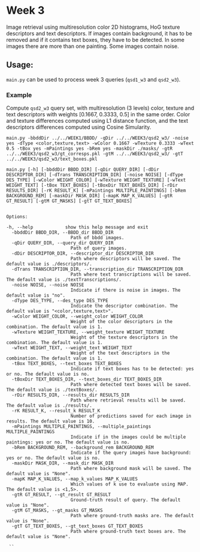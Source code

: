 ﻿# Week 3

Image retrieval using multiresolution color 2D histograms, HoG texture descriptors and text descriptors. If images contain background, it has to be removed and if it contains text boxes, they have to be detected. In some images there are more than one painting. Some images contain noise.

## Usage:
``main.py`` can be used to process week 3 queries (``qsd1_w3`` and ``qsd2_w3``). 

### Example

Compute ``qsd2_w3`` query set, with multiresolution (3 levels) color, texture and text descriptors with weights [0.1667, 0.3333, 0.5] in the same order. Color and texture differences computed using L1 distance function, and the text descriptors differences computed using Cosine Simularity.

``
main.py -bbddDir ../../WEEK1/BBDD/ -qDir ../../WEEK3/qsd2_w3/ -noise yes -dType <color,texture,text> -wColor 0.1667 -wTexture 0.3333 -wText 0.5 -tBox yes -mPaintings yes -bRem yes -maskDir ./masks/ -gtR ../../WEEK3/qsd2_w3/gt_corresps.pkl -gtM ../../WEEK3/qsd2_w3/ -gtT ../../WEEK3/qsd2_w3/text_boxes.pkl
``

``
 main.py [-h] [-bbddDir BBDD_DIR] [-qDir QUERY_DIR]
               [-dDir DESCRIPTOR_DIR] [-dTrans TRANSCRIPTION_DIR] [-noise NOISE] [-dType DES_TYPE]
               [-wColor WEIGHT_COLOR] [-wTexture WEIGHT_TEXTURE]
               [-wText WEIGHT_TEXT] [-tBox TEXT_BOXES]
               [-tBoxDir TEXT_BOXES_DIR] [-rDir RESULTS_DIR] [-rK RESULT_K]
               [-mPaintings MULTIPLE_PAINTINGS] [-bRem BACKGROUND_REM]
               [-maskDir MASK_DIR] [-mapK MAP_K_VALUES] [-gtR GT_RESULT]
               [-gtM GT_MASKS] [-gtT GT_TEXT_BOXES]
``

```

Options:

-h, --help            show this help message and exit
  -bbddDir BBDD_DIR, --BBDD_dir BBDD_DIR
                        Path of bbdd images.
  -qDir QUERY_DIR, --query_dir QUERY_DIR
                        Path of query images.
  -dDir DESCRIPTOR_DIR, --descriptor_dir DESCRIPTOR_DIR
                        Path where descriptors will be saved. The default value is ./descriptors/.
  -dTrans TRANSCRIPTION_DIR, --transcription_dir TRANSCRIPTION_DIR
                        Path where text transcriptions will be saved. The default value is ./textTranscriptions/.
  -noise NOISE, --noise NOISE
                        Indicate if there is noise in images. The default value is "no".
  -dType DES_TYPE, --des_type DES_TYPE
                        Indicate the descriptor combination. The default value is "<color,texture,text>".
  -wColor WEIGHT_COLOR, --weight_color WEIGHT_COLOR
                        Weight of the color descriptors in the combination. The default value is 1.
  -wTexture WEIGHT_TEXTURE, --weight_texture WEIGHT_TEXTURE
                        Weight of the texture descriptors in the combination. The default value is 1.
  -wText WEIGHT_TEXT, --weight_text WEIGHT_TEXT
                        Weight of the text descriptors in the combination. The default value is 1.
  -tBox TEXT_BOXES, --text_boxes TEXT_BOXES
                        Indicate if text boxes has to be detected: yes or no. The default value is no.
  -tBoxDir TEXT_BOXES_DIR, --text_boxes_dir TEXT_BOXES_DIR
                        Path where detected text boxes will be saved. The default value is ./textBoxes/.
  -rDir RESULTS_DIR, --results_dir RESULTS_DIR
                        Path where retrieval results will be saved. The default value is ./results/.
  -rK RESULT_K, --result_k RESULT_K
                        Number of predictions saved for each image in results. The default value is 10.
  -mPaintings MULTIPLE_PAINTINGS, --multiple_paintings MULTIPLE_PAINTINGS
                        Indicate if in the images could be multiple paintings: yes or no. The default value is no.
  -bRem BACKGROUND_REM, --background_rem BACKGROUND_REM
                        Indicate if the query images have background: yes or no. The default value is no.
  -maskDir MASK_DIR, --mask_dir MASK_DIR
                        Path where background mask will be saved. The default value is "None".
  -mapK MAP_K_VALUES, --map_k_values MAP_K_VALUES
                        Which values of k use to evaluate using MAP. The default value is <1,5>.
  -gtR GT_RESULT, --gt_result GT_RESULT
                        Ground-truth result of query. The default value is "None".
  -gtM GT_MASKS, --gt_masks GT_MASKS
                        Path where ground-truth masks are. The default value is "None".
  -gtT GT_TEXT_BOXES, --gt_text_boxes GT_TEXT_BOXES
                        Path where ground-truth text boxes are. The default value is "None".
              
 ``
